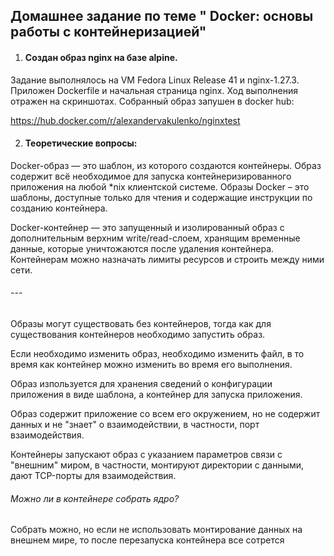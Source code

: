 ## ﻿Домашнее задание по теме " Docker: основы работы с контейнеризацией"

  1. #### Создан образ nginx на базе alpine.
  Задание выполнялось на VM Fedora Linux Release 41 и nginx-1.27.3.
Приложен Dockerfile и начальная страница nginx. Ход выполнения отражен на скриншотах. 
Собранный образ запушен в docker hub:

https://hub.docker.com/r/alexandervakulenko/nginxtest
     
  2. #### Теоретические вопросы:
    
Docker-образ — это шаблон, из которого создаются контейнеры. Образ содержит всё необходимое для запуска контейнеризированного приложения на любой *nix клиентской системе. Образы Docker – это шаблоны, доступные только для чтения и содержащие инструкции по созданию контейнера.

Docker-контейнер — это запущенный и изолированный образ с дополнительным верхним write/read-слоем, хранящим временные данные, которые уничтожаются после удаления контейнера. Контейнерам можно назначать лимиты ресурсов и строить между ними сети.

###### ---
Образы могут существовать без контейнеров, тогда как для существования контейнеров необходимо запустить образ.

Если необходимо изменить образ, необходимо изменить файл, в то время как контейнер можно изменить во время его выполнения.

Образ изпользуется для хранения сведений о конфигурации приложения в виде шаблона, а контейнер для запуска приложения. 

Образ содержит приложение со всем его окружением, но не содержит данных и не "знает" о взаимодействии, в частности, порт взаимодействия.

Контейнеры запускают образ с указанием параметров связи с "внешним" миром, в частности, монтируют директории с данными, дают TCP-порты для взаимодействия.


###### Можно ли в контейнере собрать ядро?

  Собрать можно, но если не использовать монтирование данных на внешнем мире, то после перезапуска контейнера все сотрется
